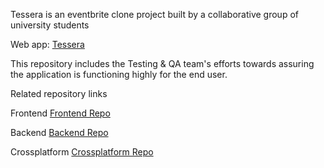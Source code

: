 Tessera is an eventbrite clone project built by a collaborative group of university students

Web app: [Tessera](https://www.tessera.social/)

This repository includes the Testing & QA team's efforts towards assuring the application is functioning highly for the end user. 


Related repository links

Frontend
[Frontend Repo](https://github.com/mo-gaafar/tessera-frontend)

Backend
[Backend Repo](https://github.com/mo-gaafar/tessera-backend)

Crossplatform
[Crossplatform Repo](https://github.com/mo-gaafar/tessera-crossplatform)
